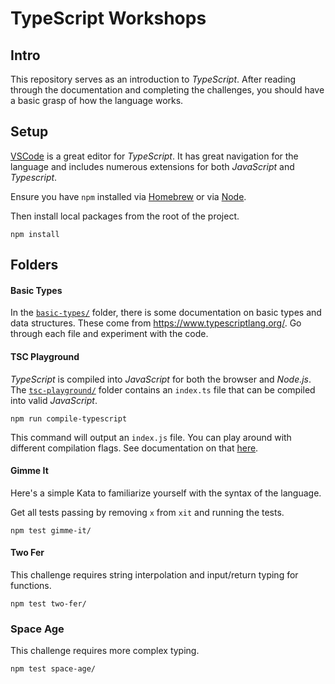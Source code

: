 # TypeScript Workshops

## Intro

This repository serves as an introduction to *TypeScript*. After reading through the documentation and completing the challenges, you should have a basic grasp of how the language works.

## Setup

[VSCode](code.visualstudio.com/download) is a great editor for *TypeScript*. It has great navigation for the language and includes numerous extensions for both *JavaScript* and *Typescript*.

Ensure you have `npm` installed via [Homebrew](https://changelog.com/posts/install-node-js-with-homebrew-on-os-x) or via [Node](https://nodejs.org/en/download/).

Then install local packages from the root of the project.
```shell
npm install
```

## Folders

#### Basic Types

In the [`basic-types/`](./basic-types/) folder, there is some documentation on basic types and data structures. These come from https://www.typescriptlang.org/. Go through each file and experiment with the code.

#### TSC Playground

*TypeScript* is compiled into *JavaScript* for both the browser and *Node.js*. The [`tsc-playground/`](./tsc-playground) folder contains an `index.ts` file that can be compiled into valid *JavaScript*.

```shell
npm run compile-typescript
```

This command will output an `index.js` file. You can play around with different compilation flags. See documentation on that [here](https://www.typescriptlang.org/docs/handbook/compiler-options.html).

#### Gimme It

Here's a simple Kata to familiarize yourself with the syntax of the language.

Get all tests passing by removing `x` from `xit` and running the tests.

```shell
npm test gimme-it/
```

#### Two Fer

This challenge requires string interpolation and input/return typing for functions.

```shell
npm test two-fer/
```

### Space Age

This challenge requires more complex typing.

```shell
npm test space-age/
```

